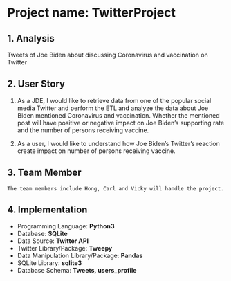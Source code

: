 # **Project name: TwitterProject**
## **1. Analysis**
Tweets of Joe Biden about discussing Coronavirus and vaccination on Twitter 

## **2. User Story**
1. As a JDE, I would like to retrieve data from one of the popular social media Twitter and perform the ETL and analyze the data about Joe Biden mentioned Coronavirus and vaccination. Whether the mentioned post will have positive or negative impact on Joe Biden’s supporting rate and the number of persons receiving vaccine. 

2. As a user, I would like to understand how Joe Biden’s Twitter’s reaction create impact on number of persons receiving vaccine. 

## **3. Team Member**
    The team members include Hong, Carl and Vicky will handle the project. 

## **4. Implementation**
* Programming Language: **Python3**
* Database: **SQLite**
* Data Source: **Twitter API**
* Twitter Library/Package: **Tweepy**
* Data Manipulation Library/Package: **Pandas**
* SQLite Library: **sqlite3**
* Database Schema: **Tweets, users_profile**
